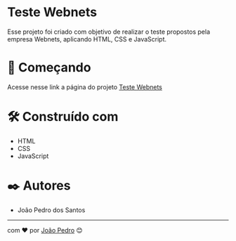 # Teste Webnets

Esse projeto foi criado com objetivo de realizar o teste propostos pela empresa Webnets, aplicando HTML, CSS e JavaScript.

# 🚀 Começando

Acesse nesse link a página do projeto
[Teste Webnets](https://pedro170.github.io/teste-webnets/)



# 🛠️ Construído com

- HTML
- CSS
- JavaScript

# ✒️ Autores

- João Pedro dos Santos

---
com ❤️ por [João Pedro](https://github.com/Pedro170) 😊
